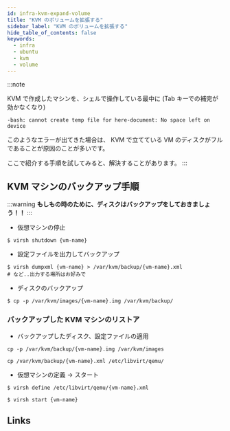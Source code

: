 ```yaml
---
id: infra-kvm-expand-volume
title: "KVM のボリュームを拡張する"
sidebar_label: "KVM のボリュームを拡張する"
hide_table_of_contents: false
keywords:
  - infra
  - ubuntu
  - kvm
  - volume
---
```


:::note

KVM で作成したマシンを、シェルで操作している最中に (Tab キーでの補完が効かなくなり)

```
-bash: cannot create temp file for here-document: No space left on device
```

このようなエラーが出てきた場合は、
KVM で立てている VM のディスクがフルであることが原因のことが多いです。

ここで紹介する手順を試してみると、解決することがあります。
:::


## KVM マシンのバックアップ手順

:::warning
**もしもの時のために、ディスクはバックアップをしておきましょう！！**
:::

* 仮想マシンの停止

```shell
$ virsh shutdown {vm-name}
```

* 設定ファイルを出力してバックアップ

```shell
$ virsh dumpxml {vm-name} > /var/kvm/backup/{vm-name}.xml
# など..出力する場所はお好みで
```

* ディスクのバックアップ

```shell
$ cp -p /var/kvm/images/{vm-name}.img /var/kvm/backup/
```

### バックアップした KVM マシンのリストア

* バックアップしたディスク、設定ファイルの適用

```shell
cp -p /var/kvm/backup/{vm-name}.img /var/kvm/images

cp /var/kvm/backup/{vm-name}.xml /etc/libvirt/qemu/
```

* 仮想マシンの定義 → スタート

```shell
$ virsh define /etc/libvirt/qemu/{vm-name}.xml

$ virsh start {vm-name}
```

## Links
